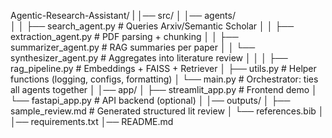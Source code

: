 Agentic-Research-Assistant/
|
│── src/
│   │── agents/          
│   │   ├── search_agent.py       # Queries Arxiv/Semantic Scholar
│   │   ├── extraction_agent.py   # PDF parsing + chunking
│   │   ├── summarizer_agent.py   # RAG summaries per paper
│   │   └── synthesizer_agent.py  # Aggregates into literature review
│   │
│   ├── rag_pipeline.py   # Embeddings + FAISS + Retriever
│   ├── utils.py          # Helper functions (logging, configs, formatting)
│   └── main.py           # Orchestrator: ties all agents together
│
│── app/
│   ├── streamlit_app.py  # Frontend demo
│   └── fastapi_app.py    # API backend (optional)
│
│── outputs/
│   ├── sample_review.md  # Generated structured lit review
│   └── references.bib
│
│── requirements.txt
│── README.md
